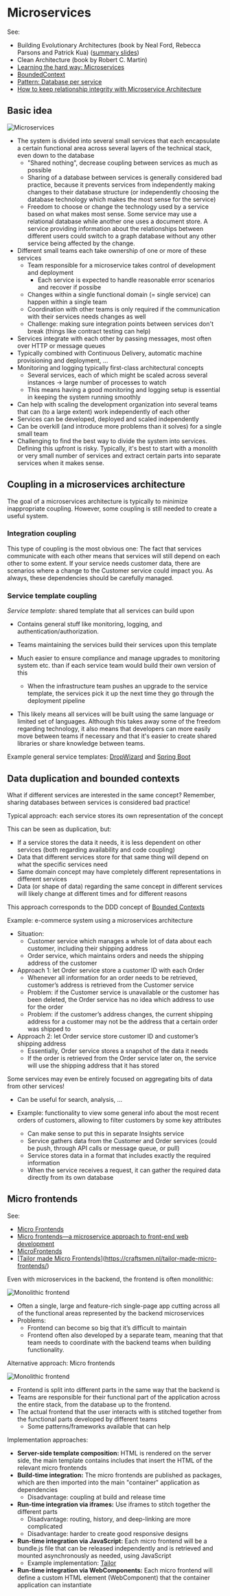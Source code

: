 # Microservices

See:

- Building Evolutionary Architectures (book by Neal Ford, Rebecca Parsons and Patrick Kua) ([summary slides](https://www.slideshare.net/thekua/building-evolutionary-architectures))
- Clean Architecture (book by Robert C. Martin)
- [Learning the hard way: Microservices](https://itnext.io/microservices-c8b5dbdd58b8)
- [BoundedContext](https://www.martinfowler.com/bliki/BoundedContext.html)
- [Pattern: Database per service](https://microservices.io/patterns/data/database-per-service.html)
- [How to keep relationship integrity with Microservice Architecture](https://softwareengineering.stackexchange.com/questions/381279/how-to-keep-relationship-integrity-with-microservice-architecture)

## Basic idea

![Microservices](_img/Microservices/microservices.png)

- The system is divided into several small services that each encapsulate a certain functional area across several layers of the technical stack, even down to the database
  - "Shared nothing", decrease coupling between services as much as possible
  - Sharing of a database between services is generally considered bad practice, because it prevents services from independently making changes to their database structure (or independently choosing the database technology which makes the most sense for the service)
  - Freedom to choose or change the technology used by a service based on what makes most sense. Some service may use a relational database while another one uses a document store. A service providing information about the relationships between different users could switch to a graph database without any other service being affected by the change.
- Different small teams each take ownership of one or more of these services
  - Team responsible for a microservice takes control of development and deployment
    - Each service is expected to handle reasonable error scenarios and recover if possibe
  - Changes within a single functional domain (= single service) can happen within a single team
  - Coordination with other teams is only required if the communication with their services needs changes as well
  - Challenge: making sure integration points between services don't break (things like contract testing can help)
- Services integrate with each other by passing messages, most often over HTTP or message queues
- Typically combined with Continuous Delivery, automatic machine provisioning and deployment, ...
- Monitoring and logging typically first-class architectural concepts
  - Several services, each of which might be scaled across several instances -> large number of processes to watch
  - This means having a good monitoring and logging setup is essential in keeping the system running smoothly
- Can help with scaling the development organization into several teams that can (to a large extent) work independently of each other
- Services can be developed, deployed and scaled independently
- Can be overkill (and introduce more problems than it solves) for a single small team
- Challenging to find the best way to divide the system into services. Defining this upfront is risky. Typically, it's best to start with a monolith or very small number of services and extract certain parts into separate services when it makes sense.

## Coupling in a microservices architecture

The goal of a microservices architecture is typically to minimize inappropriate coupling. However, some coupling is still needed to create a useful system.

### Integration coupling

This type of coupling is the most obvious one: The fact that services communicate with each other means that services will still depend on each other to some extent. If your service needs customer data, there are scenarios where a change to the Customer service could impact you. As always, these dependencies should be carefully managed.

### Service template coupling

*Service template*: shared template that all services can build upon

- Contains general stuff like monitoring, logging, and authentication/authorization.

- Teams maintaining the services build their services upon this template
- Much easier to ensure compliance and manage upgrades to monitoring system etc. than if each service team would build their own version of this
  - When the infrastructure team pushes an upgrade to the service template, the services pick it up the next time they go through the deployment pipeline
- This likely means all services will be built using the same language or limited set of languages. Although this takes away some of the freedom regarding technology, it also means that developers can more easily move between teams if necessary and that it's easier to create shared libraries or share knowledge between teams.

Example general service templates: [DropWizard](https://www.dropwizard.io) and [Spring Boot](https://spring.io/projects/spring-boot)

## Data duplication and bounded contexts

What if different services are interested in the same concept? Remember, sharing databases between services is considered bad practice!

Typical approach: each service stores its own representation of the concept

This can be seen as duplication, but:

- If a service stores the data it needs, it is less dependent on other services (both regarding availability and code coupling)
- Data that different services store for that same thing will depend on what the specific services need
- Same domain concept may have completely different representations in different services
- Data (or shape of data) regarding the same concept in different services will likely change at different times and for different reasons

This approach corresponds to the DDD concept of [Bounded Contexts](https://www.martinfowler.com/bliki/BoundedContext.html)

Example: e-commerce system using a microservices architecture

- Situation:
  - Customer service which manages a whole lot of data about each customer, including their shipping address
  - Order service, which maintains orders and needs the shipping address of the customer
- Approach 1: let Order service store a customer ID with each Order
  - Whenever all information for an order needs to be retrieved, customer’s address is retrieved from the Customer service
  - Problem: if the Customer service is unavailable or the customer has been deleted, the Order service has no idea which address to use for the order
  - Problem: if the customer’s address changes, the current shipping address for a customer may not be the address that a certain order was shipped to
- Approach 2: let Order service store customer ID and customer’s shipping address
  - Essentially, Order service stores a snapshot of the data it needs
  - If the order is retrieved from the Order service later on, the service will use the shipping address that it has stored

Some services may even be entirely focused on aggregating bits of data from other services!

- Can be useful for search, analysis, ...

- Example: functionality to view some general info about the most recent orders of customers, allowing to filter customers by some key attributes
  - Can make sense to put this in separate Insights service
  - Service gathers data from the Customer and Order services (could be push, through API calls or message queue, or pull)
  - Service stores data in a format that includes exactly the required information
  - When the service receives a request, it can gather the required data directly from its own database

## Micro frontends

See:

- [Micro Frontends](https://micro-frontends.org/)
- [Micro frontends—a microservice approach to front-end web development](https://medium.com/@tomsoderlund/micro-frontends-a-microservice-approach-to-front-end-web-development-f325ebdadc16)
- [MicroFrontends](https://martinfowler.com/articles/micro-frontends.html)
- [[Tailor made Micro Frontends](https://craftsmen.nl/tailor-made-micro-frontends/)](https://craftsmen.nl/tailor-made-micro-frontends/)

Even with microservices in the backend, the frontend is often monolithic:

![Monolithic frontend](_img/Microservices/monolithic-frontend.png)

- Often a single, large and feature-rich single-page app cutting across all of the functional areas represented by the backend microservices
- Problems:
  - Frontend can become so big that it’s difficult to maintain
  - Frontend often also developed by a separate team, meaning that that team needs to coordinate with the backend teams when building functionality.

Alternative approach: Micro frontends

![Monolithic frontend](_img/Microservices/micro-frontend.png)

- Frontend is split into different parts in the same way that the backend is
- Teams are responsible for their functional part of the application across the entire stack, from the database up to the frontend.
- The actual frontend that the user interacts with is stitched together from the functional parts developed by different teams
  - Some patterns/frameworks available that can help

Implementation approaches:

- **Server-side template composition:** HTML is rendered on the server side, the main template contains includes that insert the HTML of the relevant micro frontends
- **Build-time integration:** The micro frontends are published as packages, which are then imported into the main "container" application as dependencies
  - Disadvantage: coupling at build and release time
- **Run-time integration via iframes:** Use iframes to stitch together the different parts
  - Disadvantage: routing, history, and deep-linking are more complicated
  - Disadvantage: harder to create good responsive designs
- **Run-time integration via JavaScript:** Each micro frontend will be a bundle.js file that can be released independently and is retrieved and mounted asynchronously as needed, using JavaScript
  - Example implementation: [Tailor](https://github.com/zalando/tailor)
- **Run-time integration via WebComponents:** Each micro frontend will define a custom HTML element (WebComponent) that the container application can instantiate